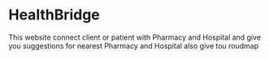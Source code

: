 # HealthBridge
This website connect client or patient with Pharmacy and Hospital and give you suggestions for nearest Pharmacy and Hospital also give tou roudmap 
